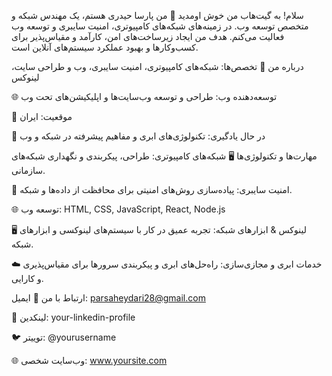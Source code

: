 سلام! به گیت‌هاب من خوش اومدید 👋
من پارسا حیدری هستم، یک مهندس شبکه و متخصص توسعه وب. در زمینه‌های شبکه‌های کامپیوتری، امنیت سایبری و توسعه وب فعالیت می‌کنم. هدف من ایجاد زیرساخت‌های امن، کارآمد و مقیاس‌پذیر برای کسب‌وکارها و بهبود عملکرد سیستم‌های آنلاین است.

درباره من
🔧 تخصص‌ها: شبکه‌های کامپیوتری، امنیت سایبری، وب و طراحی سایت، لینوکس

🌐 توسعه‌دهنده وب: طراحی و توسعه وب‌سایت‌ها و اپلیکیشن‌های تحت وب

📍 موقعیت: ایران

🌱 در حال یادگیری: تکنولوژی‌های ابری و مفاهیم پیشرفته در شبکه و وب

مهارت‌ها و تکنولوژی‌ها
🖥️ شبکه‌های کامپیوتری: طراحی، پیکربندی و نگهداری شبکه‌های سازمانی.

🔐 امنیت سایبری: پیاده‌سازی روش‌های امنیتی برای محافظت از داده‌ها و شبکه.

🌐 توسعه وب: HTML, CSS, JavaScript, React, Node.js

🖥️ لینوکس & ابزارهای شبکه: تجربه عمیق در کار با سیستم‌های لینوکسی و ابزارهای شبکه.

☁️ خدمات ابری و مجازی‌سازی: راه‌حل‌های ابری و پیکربندی سرورها برای مقیاس‌پذیری و کارایی.

ارتباط با من
📧 ایمیل: parsaheydari28@gmail.com

💬 لینکدین: your-linkedin-profile

🐦 توییتر: @yourusername

🌐 وب‌سایت شخصی: www.yoursite.com

